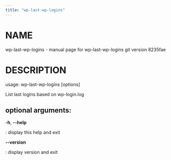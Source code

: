 ```yaml
---
title: "wp-last-wp-logins"
---
```



NAME
====

wp-last-wp-logins - manual page for wp-last-wp-logins git version
8235fae

DESCRIPTION
===========

usage: wp-last-wp-logins \[options\]

List last logins based on wp-login.log

optional arguments:
-------------------

**-h**, **\--help**

:   display this help and exit

**\--version**

:   display version and exit
